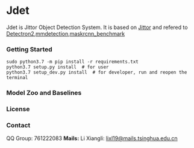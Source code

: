 # Jdet
Jdet is Jittor Object Detection System. It is based on [Jittor](https://github.com/Jittor/jittor) and refered to [Detectron2](https://github.com/facebookresearch/detectron2),[mmdetection](https://github.com/open-mmlab/mmdetection),[maskrcnn_benchmark](https://github.com/facebookresearch/maskrcnn-benchmark)

### Getting Started
```shell
sudo python3.7 -m pip install -r requirements.txt
python3.7 setup.py install  # for user
python3.7 setup_dev.py install  # for developer, run and reopen the terminal
```

### Model Zoo and Baselines

### License

### Contact
QQ Group: 761222083
**Mails:**
Li Xiangli: lixl19@mails.tsinghua.edu.cn

